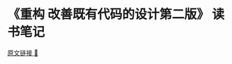 # 《重构 改善既有代码的设计第二版》 读书笔记

<a href="https://book-refactoring2.ifmicro.com/" target="_blank">原文链接 🔗</a>
